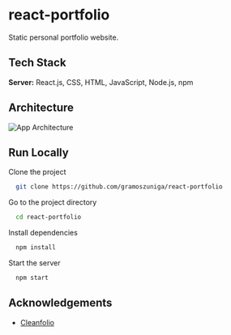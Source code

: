 
# react-portfolio

Static personal portfolio website.


## Tech Stack

**Server:** React.js, CSS, HTML, JavaScript, Node.js, npm


## Architecture

![App Architecture](https://assets.gramoszuniga.net/portfolio-fe.png)


## Run Locally

Clone the project

```bash
  git clone https://github.com/gramoszuniga/react-portfolio
```

Go to the project directory

```bash
  cd react-portfolio
```

Install dependencies

```bash
  npm install
```

Start the server

```bash
  npm start
```


## Acknowledgements

 - [Cleanfolio](https://github.com/rajshekhar26/cleanfolio)
